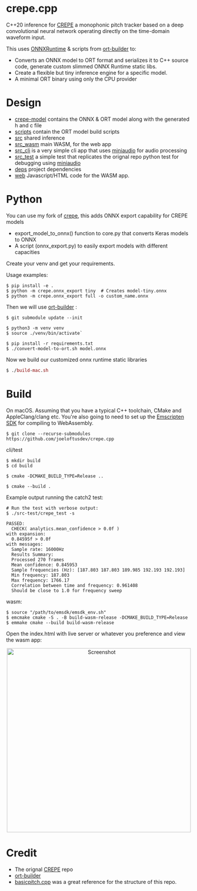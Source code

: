 # crepe.cpp

C++20 inference for [CREPE](https://github.com/marl/crepe) a monophonic pitch tracker based on a deep convolutional neural network operating directly on the time-domain waveform input.

This uses [ONNXRuntime](https://github.com/microsoft/onnxruntime) & scripts from [ort-builder](https://github.com/olilarkin/ort-builder) to:
- Converts an ONNX model to ORT format and serializes it to C++ source code, generate custom slimmed ONNX Runtime static libs.
- Create a flexible but tiny inference engine for a specific model.
- A minimal ORT binary using only the CPU provider

# Design

* [crepe-model](./crepe-model) contains the ONNX & ORT model along with the generated h and c file
* [scripts](./scripts) contain the ORT model build scripts
* [src](./src) shared inference
* [src_wasm](./src_wasm) main WASM, for the web app
* [src_cli](./src_cli) is a very simple cli app that uses [miniaudio](https://github.com/mackron/miniaudio) for audio processing
* [src_test](./src_test) a simple test that replicates the orignal repo python test for debugging using [miniaudio](https://github.com/mackron/miniaudio)
* [deps](./deps) project dependencies
* [web](./web) Javascript/HTML code for the WASM app.


# Python

You can use my fork of [crepe](https://github.com/joeloftusdev/crepe/tree/master), this adds ONNX export capability for CREPE models

- export_model_to_onnx() function to core.py that converts Keras models to ONNX
- A script (onnx_export.py) to easily export models with different capacities

Create your venv and get your requirements.

Usage examples:
```
$ pip install -e .
$ python -m crepe.onnx_export tiny  # Creates model-tiny.onnx
$ python -m crepe.onnx_export full -o custom_name.onnx
```

Then we will use [ort-builder](https://github.com/olilarkin/ort-builder)  : 
```
$ git submodule update --init
```
```
$ python3 -m venv venv
$ source ./venv/bin/activate`

$ pip install -r requirements.txt
$ ./convert-model-to-ort.sh model.onnx
```

Now we build our customized onnx runtime static libraries

```mac
$ ./build-mac.sh
```



# Build 

On macOS. Assuming that you have a typical C++ toolchain, CMake and AppleClang/clang etc.
You're also going to need to set up the [Emscripten SDK](https://github.com/emscripten-core/emsdk) for compiling to WebAssembly.

```
$ git clone --recurse-submodules https://github.com/joeloftusdev/crepe.cpp
```

cli/test
```
$ mkdir build
$ cd build

$ cmake -DCMAKE_BUILD_TYPE=Release ..

$ cmake --build .
```

Example output running the catch2 test: 

```
# Run the test with verbose output:
$ ./src-test/crepe_test -s
```

```
PASSED:
  CHECK( analytics.mean_confidence > 0.0f )
with expansion:
  0.84595f > 0.0f
with messages:
  Sample rate: 16000Hz
  Results Summary:
  Processed 270 frames
  Mean confidence: 0.845953
  Sample frequencies (Hz): [187.803 187.803 189.985 192.193 192.193]
  Min frequency: 187.803
  Max frequency: 1766.17
  Correlation between time and frequency: 0.961408
  Should be close to 1.0 for frequency sweep
```

wasm:
```
$ source "/path/to/emsdk/emsdk_env.sh"
$ emcmake cmake -S . -B build-wasm-release -DCMAKE_BUILD_TYPE=Release
$ emmake cmake --build build-wasm-release   
```

Open the index.html with live server or whatever you preference and view the wasm app:

<div align="center">
  <img src="https://github.com/user-attachments/assets/cdf9317f-770b-4376-8f3e-da5a8afa613e" alt="Screenshot" width="500">
</div>


# Credit

- The orignal [CREPE](https://github.com/marl/crepe) repo
- [ort-builder](https://github.com/olilarkin/ort-builder)
- [basicpitch.cpp](https://github.com/sevagh/basicpitch.cpp) was a great reference for the structure of this repo.


